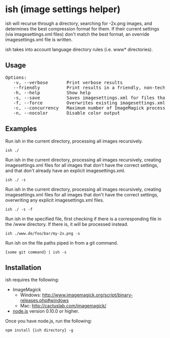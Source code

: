 ish (image settings helper)
======

ish will recurse through a directory, searching for -2x.png images, and determines the best compression format for them. If their current settings (via imagesettings.xml files) don't match the best format, an override imagesettings.xml file is written.

ish takes into account language directory rules (i.e. www* directories).


Usage
------------------

<pre>
Options:
   -v, --verbose       Print verbose results
   --friendly          Print results in a friendly, non-technical (less-parsable) form
   -h, --help          Show help
   -s, --save          Saves imagesettings.xml for files that are not in the ideal format
   -f, --force         Overwrites existing imagesettings.xml files that aren't in the correct format
   -c, --concurrency   Maximum number of ImageMagick processes to spawn at one time  [6]
   -n, --nocolor       Disable color output
</pre>

Examples
------------------

Run ish in the current directory, processing all images recursively.

```shell
ish ./
```

Run ish in the current directory, processing all images recursively, creating imagesettings.xml files for all images that don't have the correct settings, and that don't already have an explicit imagesettings.xml.

```shell
ish ./ -s
```

Run ish in the current directory, processing all images recursively, creating imagesettings.xml files for all images that don't have the correct settings, overwriting any explicit imagesettings.xml files.

```shell
ish ./ -s -f
```

Run ish in the specified file, first checking if there is a corresponding file in the /www directory. If there is, it will be processed instead.

```shell
ish ./www.de/foo/bar/my-2x.png -s
```

Run ish on the file paths piped in from a git command.

```shell
{some git command} | ish -s
```

Installation
------------------

ish requires the following:

* ImageMagick
  * Windows: http://www.imagemagick.org/script/binary-releases.php#windows
  * Mac: http://cactuslab.com/imagemagick/
* [node.js](http://nodejs.org) version 0.10.0 or higher.

Once you have node.js, run the following:

```shell
npm install {ish directory} -g
```

